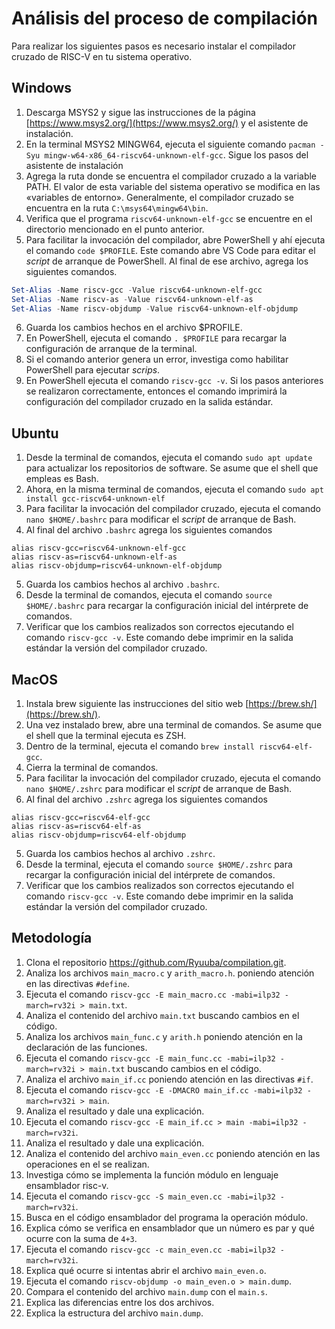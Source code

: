 # Análisis del proceso de compilación

Para realizar los siguientes pasos es necesario instalar el compilador cruzado de RISC-V en tu sistema operativo.

## Windows

1. Descarga MSYS2 y sigue las instrucciones de la página [https://www.msys2.org/](https://www.msys2.org/) y el asistente de instalación.
2. En la terminal MSYS2 MINGW64, ejecuta el siguiente comando `pacman -Syu mingw-w64-x86_64-riscv64-unknown-elf-gcc`. Sigue los pasos del asistente de instalación
3. Agrega la ruta donde se encuentra el compilador cruzado a la variable PATH. El valor de esta variable del sistema operativo se modifica en las «variables de entorno». Generalmente, el compilador cruzado se encuentra en la ruta `C:\msys64\mingw64\bin`. 
4. Verifica que el programa `riscv64-unknown-elf-gcc` se encuentre en el directorio mencionado en el punto anterior.
5. Para facilitar la invocación del compilador, abre PowerShell y ahí ejecuta el comando `code $PROFILE`. Este comando abre VS Code para editar el *script* de arranque de PowerShell. Al final de ese archivo, agrega los siguientes comandos.

```PowerShell
Set-Alias -Name riscv-gcc -Value riscv64-unknown-elf-gcc
Set-Alias -Name riscv-as -Value riscv64-unknown-elf-as
Set-Alias -Name riscv-objdump -Value riscv64-unknown-elf-objdump
``` 
6. Guarda los cambios hechos en el archivo $PROFILE.
7. En PowerShell, ejecuta el comando `. $PROFILE` para recargar la configuración de arranque de la terminal.
8. Si el comando anterior genera un error, investiga como habilitar PowerShell para ejecutar *scrips*.
9. En PowerShell ejecuta el comando `riscv-gcc -v`. Si los pasos anteriores se realizaron correctamente, entonces el comando imprimirá la configuración del compilador cruzado en la salida estándar.

## Ubuntu

1. Desde la terminal de comandos, ejecuta el comando `sudo apt update` para actualizar los repositorios de software. Se asume que el shell que empleas es Bash.
2. Ahora, en la misma terminal de comandos, ejecuta el comando `sudo apt install gcc-riscv64-unknown-elf`
3. Para facilitar la invocación del compilador cruzado, ejecuta el comando `nano $HOME/.bashrc` para modificar el *script* de arranque de Bash.
4. Al final del archivo `.bashrc` agrega los siguientes comandos

```
alias riscv-gcc=riscv64-unknown-elf-gcc
alias riscv-as=riscv64-unknown-elf-as
alias riscv-objdump=riscv64-unknown-elf-objdump
```

5. Guarda los cambios hechos al archivo `.bashrc`.
6. Desde la terminal de comandos, ejecuta el comando `source $HOME/.bashrc` para recargar la configuración inicial del intérprete de comandos.
7. Verificar que los cambios realizados son correctos ejecutando el comando `riscv-gcc -v`. Este comando debe imprimir en la salida estándar la versión del compilador cruzado.

## MacOS

1. Instala brew siguiente las instrucciones del sitio web [https://brew.sh/](https://brew.sh/).
2. Una vez instalado brew, abre una terminal de comandos. Se asume que el shell que la terminal ejecuta es ZSH.
3. Dentro de la terminal, ejecuta el comando `brew install riscv64-elf-gcc`.
4. Cierra la terminal de comandos.
3. Para facilitar la invocación del compilador cruzado, ejecuta el comando `nano $HOME/.zshrc` para modificar el *script* de arranque de Bash.
4. Al final del archivo `.zshrc` agrega los siguientes comandos

```
alias riscv-gcc=riscv64-elf-gcc
alias riscv-as=riscv64-elf-as
alias riscv-objdump=riscv64-elf-objdump
```

5. Guarda los cambios hechos al archivo `.zshrc`.
6. Desde la terminal, ejecuta el comando `source $HOME/.zshrc` para recargar la configuración inicial del intérprete de comandos.
7. Verificar que los cambios realizados son correctos ejecutando el comando `riscv-gcc -v`. Este comando debe imprimir en la salida estándar la versión del compilador cruzado.

## Metodología

1. Clona el repositorio https://github.com/Ryuuba/compilation.git.
2. Analiza los archivos `main_macro.c` y `arith_macro.h`. poniendo atención en las directivas `#define`.
3. Ejecuta el comando `riscv-gcc -E main_macro.cc -mabi=ilp32 -march=rv32i > main.txt`.
4. Analiza el contenido del archivo `main.txt` buscando cambios en el código.
5. Analiza los archivos `main_func.c` y `arith.h` poniendo atención en la declaración de las funciones.
6. Ejecuta el comando `riscv-gcc -E main_func.cc -mabi=ilp32 -march=rv32i > main.txt` buscando cambios en el código.
7. Analiza el archivo `main_if.cc` poniendo atención en las directivas `#if`.
8. Ejecuta el comando `riscv-gcc -E -DMACRO main_if.cc -mabi=ilp32 -march=rv32i > main`.
9. Analiza el resultado y dale una explicación.
10. Ejecuta el comando `riscv-gcc -E main_if.cc > main -mabi=ilp32 -march=rv32i`.
11. Analiza el resultado y dale una explicación.
12. Analiza el contenido del archivo `main_even.cc` poniendo atención en las operaciones en el se realizan.
13. Investiga cómo se implementa la función módulo en lenguaje ensamblador risc-v.
14. Ejecuta el comando `riscv-gcc -S main_even.cc -mabi=ilp32 -march=rv32i`.
15. Busca en el código ensamblador del programa la operación módulo.
16. Explica cómo se verifica en ensamblador que un número es par y qué ocurre con la suma de `4+3`.
17. Ejecuta el comando `riscv-gcc -c main_even.cc -mabi=ilp32 -march=rv32i`.
18. Explica qué ocurre si intentas abrir el archivo `main_even.o`.
19. Ejecuta el comando `riscv-objdump -o main_even.o > main.dump`.
20. Compara el contenido del archivo `main.dump` con el `main.s`.
21. Explica las diferencias entre los dos archivos.
22. Explica la estructura del archivo `main.dump`.
